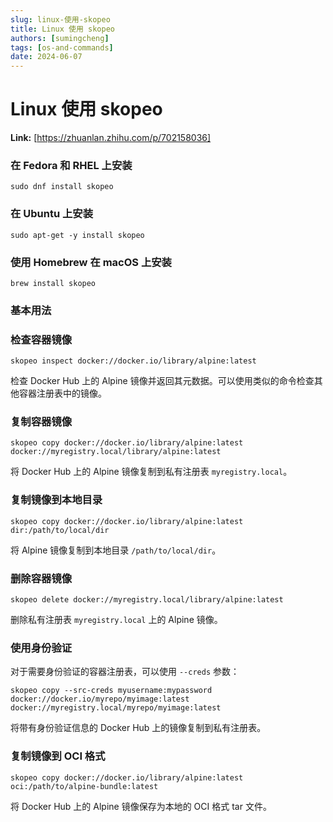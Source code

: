 ```yaml
---
slug: linux-使用-skopeo
title: Linux 使用 skopeo
authors: [sumingcheng]
tags: [os-and-commands]
date: 2024-06-07
---
```


# Linux 使用 skopeo



 **Link:** [https://zhuanlan.zhihu.com/p/702158036]

### 在 Fedora 和 RHEL 上安装  
```
sudo dnf install skopeo
```
### 在 Ubuntu 上安装  
```
sudo apt-get -y install skopeo
```
### 使用 Homebrew 在 macOS 上安装  
```
brew install skopeo
```
### 基本用法  
### 检查容器镜像  
```
skopeo inspect docker://docker.io/library/alpine:latest
```

检查 Docker Hub 上的 Alpine 镜像并返回其元数据。可以使用类似的命令检查其他容器注册表中的镜像。

### 复制容器镜像  
```
skopeo copy docker://docker.io/library/alpine:latest docker://myregistry.local/library/alpine:latest
```

将 Docker Hub 上的 Alpine 镜像复制到私有注册表 `myregistry.local`。

### 复制镜像到本地目录  
```
skopeo copy docker://docker.io/library/alpine:latest dir:/path/to/local/dir
```

将 Alpine 镜像复制到本地目录 `/path/to/local/dir`。

### 删除容器镜像  
```
skopeo delete docker://myregistry.local/library/alpine:latest
```

删除私有注册表 `myregistry.local` 上的 Alpine 镜像。

### 使用身份验证  

对于需要身份验证的容器注册表，可以使用 `--creds` 参数：

```
skopeo copy --src-creds myusername:mypassword docker://docker.io/myrepo/myimage:latest docker://myregistry.local/myrepo/myimage:latest
```

将带有身份验证信息的 Docker Hub 上的镜像复制到私有注册表。

### 复制镜像到 OCI 格式  
```
skopeo copy docker://docker.io/library/alpine:latest oci:/path/to/alpine-bundle:latest
```

将 Docker Hub 上的 Alpine 镜像保存为本地的 OCI 格式 tar 文件。